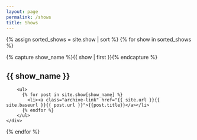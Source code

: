 ```yaml
---
layout: page
permalink: /shows
title: Shows
---
```

{% assign sorted_shows = site.show | sort %}
{% for show in sorted_shows %}
  <div class="archive-group">
    {% capture show_name %}{{ show | first }}{% endcapture %}
    <div id="#{{ show_name | slugize }}">
        <h2>{{ show_name }}</h2>

        <ul>
          {% for post in site.show[show_name] %}
            <li><a class="archive-link" href="{{ site.url }}{{ site.baseurl }}{{ post.url }}">{{post.title}}</a></li>
          {% endfor %}
        </ul>
    </div>
  </div>
{% endfor %}